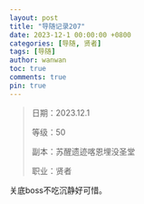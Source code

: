 ```yaml
---
layout: post
title: "导随记录207"
date: 2023-12-1 00:00:00 +0800
categories: [导随, 贤者]
tags: [导随]
author: wanwan
toc: true
comments: true
pin: true
---
```

> 日期：2023.12.1
>
> 等级：50
>
> 副本：苏醒遗迹喀恩埋没圣堂
>
> 职业：贤者

关底boss不吃沉静好可惜。
